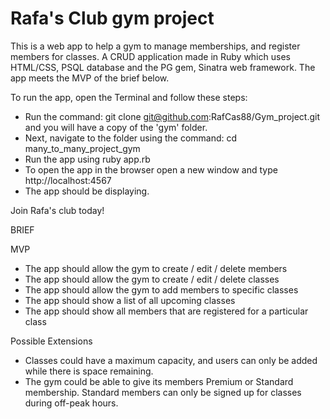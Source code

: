 # Rafa's Club gym project
This is a web app to help a gym to manage memberships, and register members for classes. A CRUD application made in Ruby which uses HTML/CSS, PSQL database and the PG gem, Sinatra web framework. The app meets the MVP of the brief below.

To run the app, open the Terminal and follow these steps:
- Run the command: git clone git@github.com:RafCas88/Gym_project.git and you will have a copy of the 'gym' folder.
- Next, navigate to the folder using the command: cd many_to_many_project_gym
- Run the app using ruby app.rb
- To open the app in the browser open a new window and type http://localhost:4567
- The app should be displaying.

Join Rafa's club today!

BRIEF

MVP

- The app should allow the gym to create / edit / delete members
- The app should allow the gym to create / edit / delete classes
- The app should allow the gym to add members to specific classes
- The app should show a list of all upcoming classes
- The app should show all members that are registered for a particular class

Possible Extensions
- Classes could have a maximum capacity, and users can only be added while there is space remaining.
- The gym could be able to give its members Premium or Standard membership. Standard members can only be signed up for classes during off-peak hours.
